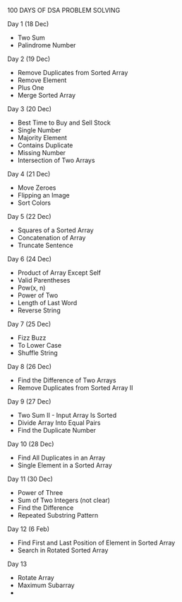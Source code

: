 100 DAYS OF DSA PROBLEM SOLVING

Day 1 (18 Dec)
  - Two Sum
  - Palindrome Number

Day 2 (19 Dec)
  - Remove Duplicates from Sorted Array
  - Remove Element
  - Plus One
  - Merge Sorted Array

Day 3 (20 Dec)
  - Best Time to Buy and Sell Stock
  - Single Number
  - Majority Element
  - Contains Duplicate
  - Missing Number
  - Intersection of Two Arrays

Day 4 (21 Dec)
   - Move Zeroes
   - Flipping an Image
   - Sort Colors

Day 5 (22 Dec)
   - Squares of a Sorted Array
   - Concatenation of Array
   - Truncate Sentence

Day 6 (24 Dec)
   - Product of Array Except Self
   - Valid Parentheses
   - Pow(x, n)
   - Power of Two
   - Length of Last Word
   - Reverse String
     
Day 7 (25 Dec)
   - Fizz Buzz
   - To Lower Case
   - Shuffle String

Day 8 (26 Dec)
   - Find the Difference of Two Arrays
   - Remove Duplicates from Sorted Array II

Day 9 (27 Dec)
   - Two Sum II - Input Array Is Sorted
   - Divide Array Into Equal Pairs
   - Find the Duplicate Number

Day 10 (28 Dec)
   - Find All Duplicates in an Array
   - Single Element in a Sorted Array

Day 11 (30 Dec)
   - Power of Three
   - Sum of Two Integers (not clear)
   - Find the Difference
   - Repeated Substring Pattern

Day 12 (6 Feb)
   - Find First and Last Position of Element in Sorted Array
   - Search in Rotated Sorted Array

Day 13 
  - Rotate Array
  - Maximum Subarray
  - 

     



